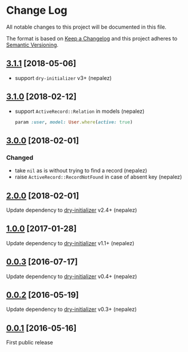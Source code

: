 # Change Log

All notable changes to this project will be documented in this file.

The format is based on [Keep a Changelog](http://keepachangelog.com/)
and this project adheres to [Semantic Versioning](http://semver.org/).

## [3.1.1] [2018-05-06]
- support `dry-initializer` v3+ (nepalez)

## [3.1.0] [2018-02-12]
- support `ActiveRecord::Relation` in models (nepalez)

  ```ruby
  param :user, model: User.where(active: true)
  ```

## [3.0.0] [2018-02-01]

### Changed
- take `nil` as is without trying to find a record (nepalez)
- raise `ActiveRecord::RecordNotFound` in case of absent key (nepalez)

## [2.0.0] [2018-02-01]

Update dependency to [dry-initializer] v2.4+ (nepalez)

## [1.0.0] [2017-01-28]

Update dependency to [dry-initializer] v1.1+ (nepalez)

## [0.0.3] [2016-07-17]

Update dependency to [dry-initializer] v0.4+ (nepalez)

## [0.0.2] [2016-05-19]

Update dependency to [dry-initializer] v0.3+ (nepalez)

## [0.0.1] [2016-05-16]

First public release

[dry-initializer]: https://github.com/dry-rb/dry-initializer
[0.0.1]: https://github.com/nepalez/dry-initializer-rails/compare/ab07725...v0.0.1
[0.0.2]: https://github.com/nepalez/dry-initializer-rails/compare/v0.0.1...v0.0.2
[0.0.3]: https://github.com/nepalez/dry-initializer-rails/compare/v0.0.2...v0.0.3
[1.0.0]: https://github.com/nepalez/dry-initializer-rails/compare/v0.0.3...v1.0.0
[2.0.0]: https://github.com/nepalez/dry-initializer-rails/compare/v1.0.0...v2.0.0
[3.0.0]: https://github.com/nepalez/dry-initializer-rails/compare/v2.0.0...v3.0.0
[3.1.0]: https://github.com/nepalez/dry-initializer-rails/compare/v3.0.0...v3.1.0
[3.1.1]: https://github.com/nepalez/dry-initializer-rails/compare/v3.1.0...v3.1.1
